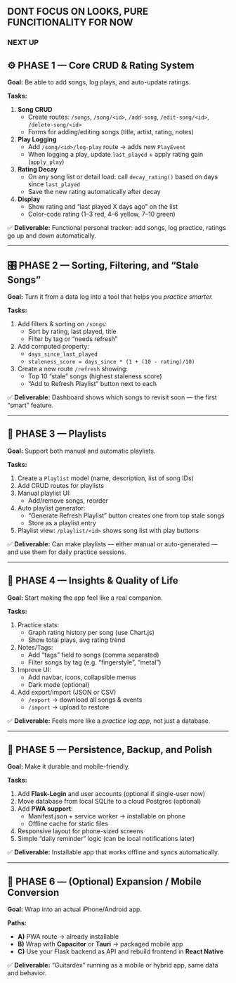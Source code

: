 ## DONT FOCUS ON LOOKS, PURE FUNCITIONALITY FOR NOW

### NEXT UP


## ⚙️ PHASE 1 — Core CRUD & Rating System

**Goal:** Be able to add songs, log plays, and auto-update ratings.

**Tasks:**

1. **Song CRUD**
   - Create routes: `/songs`, `/song/<id>`, `/add-song`, `/edit-song/<id>`, `/delete-song/<id>`
   - Forms for adding/editing songs (title, artist, rating, notes)
2. **Play Logging**
   - Add `/song/<id>/log-play` route → adds new `PlayEvent`
   - When logging a play, update `last_played` + apply rating gain (`apply_play`)
3. **Rating Decay**
   - On any song list or detail load:
      call `decay_rating()` based on days since `last_played`
   - Save the new rating automatically after decay
4. **Display**
   - Show rating and “last played X days ago” on the list
   - Color-code rating (1–3 red, 4–6 yellow, 7–10 green)

✅ **Deliverable:**
 Functional personal tracker: add songs, log practice, ratings go up and down automatically.

------

## 🎛️ PHASE 2 — Sorting, Filtering, and “Stale Songs”

**Goal:** Turn it from a data log into a tool that helps you *practice smarter.*

**Tasks:**

1. Add filters & sorting on `/songs`:
   - Sort by rating, last played, title
   - Filter by tag or “needs refresh”
2. Add computed property:
   - `days_since_last_played`
   - `staleness_score = days_since * (1 + (10 - rating)/10)`
3. Create a new route `/refresh` showing:
   - Top 10 “stale” songs (highest staleness score)
   - “Add to Refresh Playlist” button next to each

✅ **Deliverable:**
 Dashboard shows which songs to revisit soon — the first “smart” feature.

------

## 🧩 PHASE 3 — Playlists

**Goal:** Support both manual and automatic playlists.

**Tasks:**

1. Create a `Playlist` model (name, description, list of song IDs)
2. Add CRUD routes for playlists
3. Manual playlist UI:
   - Add/remove songs, reorder
4. Auto playlist generator:
   - “Generate Refresh Playlist” button creates one from top stale songs
   - Store as a playlist entry
5. Playlist view: `/playlist/<id>` shows song list with play buttons

✅ **Deliverable:**
 Can make playlists — either manual or auto-generated — and use them for daily practice sessions.

------

## 🧠 PHASE 4 — Insights & Quality of Life

**Goal:** Start making the app feel like a real companion.

**Tasks:**

1. Practice stats:
   - Graph rating history per song (use Chart.js)
   - Show total plays, avg rating trend
2. Notes/Tags:
   - Add “tags” field to songs (comma separated)
   - Filter songs by tag (e.g. “fingerstyle”, “metal”)
3. Improve UI:
   - Add navbar, icons, collapsible menus
   - Dark mode (optional)
4. Add export/import (JSON or CSV)
   - `/export` → download all songs & events
   - `/import` → upload to restore

✅ **Deliverable:**
 Feels more like a *practice log app*, not just a database.

------

## 💾 PHASE 5 — Persistence, Backup, and Polish

**Goal:** Make it durable and mobile-friendly.

**Tasks:**

1. Add **Flask-Login** and user accounts (optional if single-user now)
2. Move database from local SQLite to a cloud Postgres (optional)
3. Add **PWA support**:
   - Manifest.json + service worker → installable on phone
   - Offline cache for static files
4. Responsive layout for phone-sized screens
5. Simple “daily reminder” logic (can be local notifications later)

✅ **Deliverable:**
 Installable app that works offline and syncs automatically.

------

## 🚀 PHASE 6 — (Optional) Expansion / Mobile Conversion

**Goal:** Wrap into an actual iPhone/Android app.

**Paths:**

- **A)** PWA route → already installable
- **B)** Wrap with **Capacitor** or **Tauri** → packaged mobile app
- **C)** Use your Flask backend as API and rebuild frontend in **React Native**

✅ **Deliverable:**
 “Guitardex” running as a mobile or hybrid app, same data and behavior.